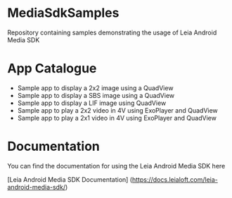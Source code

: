 # MediaSdkSamples
Repository containing samples demonstrating the usage of Leia Android Media SDK

# App Catalogue
- Sample app to display a 2x2 image using a QuadView
- Sample app to display a SBS image using a QuadView
- Sample app to display a LIF image using QuadView
- Sample app to play a 2x2 video in 4V using ExoPlayer and QuadView
- Sample app to play a 2x1 video in 4V using ExoPlayer and QuadView

# Documentation
You can find the documentation for using the Leia Android Media SDK here

[Leia Android Media SDK Documentation] (https://docs.leialoft.com/leia-android-media-sdk/)
